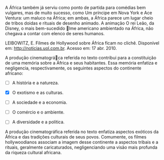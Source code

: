 

A África também já serviu como ponto de partida para comédias bem vulgares, mas de muito sucesso, como Um príncipe em Nova York e Ace Ventura: um maluco na África; em ambas, a África parece um lugar cheio de tribos doidas e rituais de desenho animado. A animação O rei Leão, da Disney, o mais bem-sucedido lme americano ambientado na África, não chegava a contar com elenco de seres humanos.

LEIBOWITZ, E. Filmes de Hollywood sobre África ficam no clichê. Disponível em: http://noticias.uol.com.br. Acesso em: 17 abr. 2010.

A produção cinematográca referida no texto contribui para a constituição de uma memória sobre a África e seus habitantes. Essa memória enfatiza e negligencia, respectivamente, os seguintes aspectos do continente africano:



- [ ] A história e a natureza.
- [x] O exotismo e as culturas.
- [ ] A sociedade e a economia.
- [ ] O comércio e o ambiente.
- [ ] A diversidade e a política.


A produção cinematográfica referida no texto enfatiza aspectos exóticos da África e das tradições culturais de seus povos. Comumente, os filmes hollywoodianos associam a imagem desse continente a aspectos tribais e a rituais, geralmente caricaturados, negligenciando uma visão mais profunda da riqueza cultural africana.

        